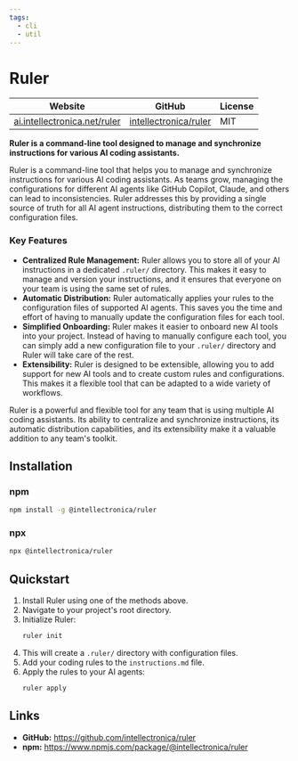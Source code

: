 ```yaml
---
tags:
  - cli
  - util
---
```


# Ruler

| Website | GitHub | License |
| --- | --- | --- |
| [ai.intellectronica.net/ruler](https://ai.intellectronica.net/ruler) | [intellectronica/ruler](https://github.com/intellectronica/ruler) | MIT |

**Ruler is a command-line tool designed to manage and synchronize instructions for various AI coding assistants.**

Ruler is a command-line tool that helps you to manage and synchronize instructions for various AI coding assistants. As teams grow, managing the configurations for different AI agents like GitHub Copilot, Claude, and others can lead to inconsistencies. Ruler addresses this by providing a single source of truth for all AI agent instructions, distributing them to the correct configuration files.

### Key Features

*   **Centralized Rule Management:** Ruler allows you to store all of your AI instructions in a dedicated `.ruler/` directory. This makes it easy to manage and version your instructions, and it ensures that everyone on your team is using the same set of rules.
*   **Automatic Distribution:** Ruler automatically applies your rules to the configuration files of supported AI agents. This saves you the time and effort of having to manually update the configuration files for each tool.
*   **Simplified Onboarding:** Ruler makes it easier to onboard new AI tools into your project. Instead of having to manually configure each tool, you can simply add a new configuration file to your `.ruler/` directory and Ruler will take care of the rest.
*   **Extensibility:** Ruler is designed to be extensible, allowing you to add support for new AI tools and to create custom rules and configurations. This makes it a flexible tool that can be adapted to a wide variety of workflows.

Ruler is a powerful and flexible tool for any team that is using multiple AI coding assistants. Its ability to centralize and synchronize instructions, its automatic distribution capabilities, and its extensibility make it a valuable addition to any team's toolkit.

## Installation

### npm

```bash
npm install -g @intellectronica/ruler
```

### npx

```bash
npx @intellectronica/ruler
```

## Quickstart

1.  Install Ruler using one of the methods above.
2.  Navigate to your project's root directory.
3.  Initialize Ruler:
    ```bash
    ruler init
    ```
4.  This will create a `.ruler/` directory with configuration files.
5.  Add your coding rules to the `instructions.md` file.
6.  Apply the rules to your AI agents:
    ```bash
    ruler apply
    ```

## Links

*   **GitHub:** https://github.com/intellectronica/ruler
*   **npm:** https://www.npmjs.com/package/@intellectronica/ruler
